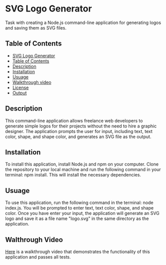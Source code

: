 # SVG Logo Generator

Task with creating a Node.js command-line application for generating logos and saving them as SVG files.

## Table of Contents

- [SVG Logo Generator](#svg-logo-generator)
- [Table of Contents](#table-of-contents)
- [Description](#description)
- [Installation](#installation)
- [Usuage](#usuage)
- [Walkthrough video](#walkthrough-video)
- [License](#license)
- [Output](#output)

## Description

This command-line application allows freelance web developers to generate simple logos for their projects without the need to hire a graphic designer. The application prompts the user for input, including text, text color, shape, and shape color, and generates an SVG file as the output.

## Installation

To install this application, install Node.js and npm on your computer. Clone the repository to your local machine and run the following command in your terminal: npm install. This will install the necessary dependencies.

## Usuage

To use this application, run the following command in the terminal: node index.js. You will be prompted to enter text, text color, shape, and shape color. Once you have enter your input, the application will generate an SVG logo and save it as a file name "logo.svg" in the same directory as the application.

## Walthrough Video

[Here](put_the_link_here) is a walkthrough video that demonstrates the functionality of this application and passes all tests.